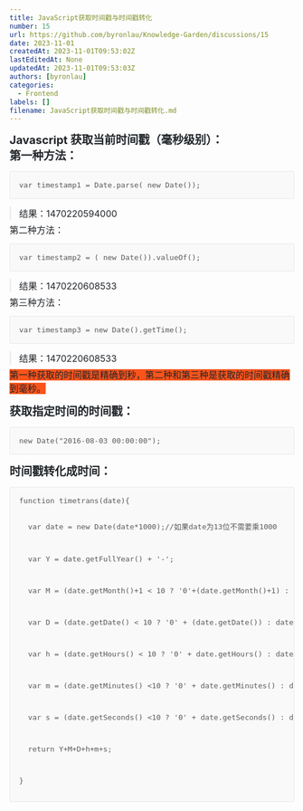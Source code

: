 ```yaml
---
title: JavaScript获取时间戳与时间戳转化
number: 15
url: https://github.com/byronlau/Knowledge-Garden/discussions/15
date: 2023-11-01
createdAt: 2023-11-01T09:53:02Z
lastEditedAt: None
updatedAt: 2023-11-01T09:53:03Z
authors: [byronlau]
categories: 
  - Frontend
labels: []
filename: JavaScript获取时间戳与时间戳转化.md
---
```


<p><ne-clipboard data="%7B%22type%22%3A%22fragment%22%2C%22name%22%3A%22%23fragment%22%2C%22children%22%3A%5B%7B%22type%22%3A%22element%22%2C%22id%22%3A%22RMcMW%22%2C%22name%22%3A%22h3%22%2C%22attrs%22%3A%7B%7D%2C%22children%22%3A%5B%7B%22type%22%3A%22text%22%2C%22id%22%3A%22ubbcf8bad%22%2C%22name%22%3A%22%23text%22%2C%22attrs%22%3A%7B%22color%22%3A%22rgb(33%2C%2037%2C%2041)%22%7D%2C%22data%22%3A%22Javascript%20%E8%8E%B7%E5%8F%96%E5%BD%93%E5%89%8D%E6%97%B6%E9%97%B4%E6%88%B3%EF%BC%88%E6%AF%AB%E7%A7%92%E7%BA%A7%E5%88%AB%EF%BC%89%EF%BC%9A%5Cn%E7%AC%AC%E4%B8%80%E7%A7%8D%E6%96%B9%E6%B3%95%EF%BC%9A%22%7D%5D%7D%2C%7B%22type%22%3A%22element%22%2C%22id%22%3A%22u9112ad35%22%2C%22name%22%3A%22hole%22%2C%22attrs%22%3A%7B%7D%2C%22children%22%3A%5B%7B%22type%22%3A%22card%22%2C%22id%22%3A%22TbC6r%22%2C%22name%22%3A%22codeblock%22%2C%22attrs%22%3A%7B%22value%22%3A%7B%22mode%22%3A%22javascript%22%2C%22code%22%3A%22var%20timestamp1%20%3D%20Date.parse(%20new%20Date())%3B%20%22%2C%22autoWrap%22%3Afalse%2C%22lineNumbers%22%3Atrue%2C%22heightLimit%22%3Atrue%2C%22collapsed%22%3Afalse%2C%22hideToolbar%22%3Afalse%2C%22name%22%3A%22%22%2C%22tabSize%22%3Anull%2C%22indentWithTab%22%3Afalse%2C%22lightLines%22%3A%5B%5D%2C%22foldLines%22%3A%5B%5D%2C%22theme%22%3A%22One%20Dark%20Pro%22%2C%22__spacing%22%3A%22both%22%7D%2C%22cardType%22%3A%22block%22%7D%2C%22cardType%22%3A%22block%22%7D%5D%7D%2C%7B%22type%22%3A%22element%22%2C%22id%22%3A%22uabce9a7a%22%2C%22name%22%3A%22quote%22%2C%22attrs%22%3A%7B%7D%2C%22children%22%3A%5B%7B%22type%22%3A%22element%22%2C%22id%22%3A%22u3fbbfe94%22%2C%22name%22%3A%22p%22%2C%22attrs%22%3A%7B%7D%2C%22children%22%3A%5B%7B%22type%22%3A%22text%22%2C%22id%22%3A%22u616871c1%22%2C%22name%22%3A%22%23text%22%2C%22attrs%22%3A%7B%22color%22%3A%22rgb(33%2C%2037%2C%2041)%22%2C%22fontsize%22%3A16%7D%2C%22data%22%3A%22%E7%BB%93%E6%9E%9C%EF%BC%9A1470220594000%22%7D%5D%7D%5D%7D%2C%7B%22type%22%3A%22element%22%2C%22id%22%3A%22uc22dd360%22%2C%22name%22%3A%22p%22%2C%22attrs%22%3A%7B%7D%2C%22children%22%3A%5B%7B%22type%22%3A%22text%22%2C%22id%22%3A%22udad28501%22%2C%22name%22%3A%22%23text%22%2C%22attrs%22%3A%7B%22color%22%3A%22rgb(33%2C%2037%2C%2041)%22%2C%22fontsize%22%3A16%7D%2C%22data%22%3A%22%E7%AC%AC%E4%BA%8C%E7%A7%8D%E6%96%B9%E6%B3%95%EF%BC%9A%22%7D%5D%7D%2C%7B%22type%22%3A%22element%22%2C%22id%22%3A%22u416d9d51%22%2C%22name%22%3A%22hole%22%2C%22attrs%22%3A%7B%7D%2C%22children%22%3A%5B%7B%22type%22%3A%22card%22%2C%22id%22%3A%22mMm5s%22%2C%22name%22%3A%22codeblock%22%2C%22attrs%22%3A%7B%22value%22%3A%7B%22mode%22%3A%22javascript%22%2C%22code%22%3A%22var%20timestamp2%20%3D%20(%20new%20Date()).valueOf()%3B%20%22%2C%22autoWrap%22%3Afalse%2C%22lineNumbers%22%3Atrue%2C%22heightLimit%22%3Atrue%2C%22collapsed%22%3Afalse%2C%22hideToolbar%22%3Afalse%2C%22name%22%3A%22%22%2C%22tabSize%22%3Anull%2C%22indentWithTab%22%3Afalse%2C%22lightLines%22%3A%5B%5D%2C%22foldLines%22%3A%5B%5D%2C%22theme%22%3A%22One%20Dark%20Pro%22%2C%22__spacing%22%3A%22both%22%7D%2C%22cardType%22%3A%22block%22%7D%2C%22cardType%22%3A%22block%22%7D%5D%7D%2C%7B%22type%22%3A%22element%22%2C%22id%22%3A%22ub97faa85%22%2C%22name%22%3A%22quote%22%2C%22attrs%22%3A%7B%7D%2C%22children%22%3A%5B%7B%22type%22%3A%22element%22%2C%22id%22%3A%22uf2825c09%22%2C%22name%22%3A%22p%22%2C%22attrs%22%3A%7B%7D%2C%22children%22%3A%5B%7B%22type%22%3A%22text%22%2C%22id%22%3A%22u95efa70d%22%2C%22name%22%3A%22%23text%22%2C%22attrs%22%3A%7B%22color%22%3A%22rgb(33%2C%2037%2C%2041)%22%2C%22fontsize%22%3A16%7D%2C%22data%22%3A%22%E7%BB%93%E6%9E%9C%EF%BC%9A1470220608533%22%7D%5D%7D%5D%7D%2C%7B%22type%22%3A%22element%22%2C%22id%22%3A%22ub67a7742%22%2C%22name%22%3A%22p%22%2C%22attrs%22%3A%7B%7D%2C%22children%22%3A%5B%7B%22type%22%3A%22text%22%2C%22id%22%3A%22u1a5b594b%22%2C%22name%22%3A%22%23text%22%2C%22attrs%22%3A%7B%22color%22%3A%22rgb(33%2C%2037%2C%2041)%22%2C%22fontsize%22%3A16%7D%2C%22data%22%3A%22%E7%AC%AC%E4%B8%89%E7%A7%8D%E6%96%B9%E6%B3%95%EF%BC%9A%22%7D%5D%7D%2C%7B%22type%22%3A%22element%22%2C%22id%22%3A%22uab486b08%22%2C%22name%22%3A%22hole%22%2C%22attrs%22%3A%7B%7D%2C%22children%22%3A%5B%7B%22type%22%3A%22card%22%2C%22id%22%3A%22PLyUW%22%2C%22name%22%3A%22codeblock%22%2C%22attrs%22%3A%7B%22value%22%3A%7B%22mode%22%3A%22javascript%22%2C%22code%22%3A%22var%20timestamp3%20%3D%20new%20Date().getTime()%3B%20%22%2C%22autoWrap%22%3Afalse%2C%22lineNumbers%22%3Atrue%2C%22heightLimit%22%3Atrue%2C%22collapsed%22%3Afalse%2C%22hideToolbar%22%3Afalse%2C%22name%22%3A%22%22%2C%22tabSize%22%3Anull%2C%22indentWithTab%22%3Afalse%2C%22lightLines%22%3A%5B%5D%2C%22foldLines%22%3A%5B%5D%2C%22theme%22%3A%22One%20Dark%20Pro%22%2C%22__spacing%22%3A%22both%22%7D%2C%22cardType%22%3A%22block%22%7D%2C%22cardType%22%3A%22block%22%7D%5D%7D%2C%7B%22type%22%3A%22element%22%2C%22id%22%3A%22u0b90e1e1%22%2C%22name%22%3A%22quote%22%2C%22attrs%22%3A%7B%7D%2C%22children%22%3A%5B%7B%22type%22%3A%22element%22%2C%22id%22%3A%22ue0f18803%22%2C%22name%22%3A%22p%22%2C%22attrs%22%3A%7B%7D%2C%22children%22%3A%5B%7B%22type%22%3A%22text%22%2C%22id%22%3A%22u21c58f40%22%2C%22name%22%3A%22%23text%22%2C%22attrs%22%3A%7B%22color%22%3A%22rgb(33%2C%2037%2C%2041)%22%2C%22fontsize%22%3A16%7D%2C%22data%22%3A%22%E7%BB%93%E6%9E%9C%EF%BC%9A1470220608533%22%7D%5D%7D%5D%7D%2C%7B%22type%22%3A%22element%22%2C%22id%22%3A%22ufc788ee3%22%2C%22name%22%3A%22p%22%2C%22attrs%22%3A%7B%7D%2C%22children%22%3A%5B%7B%22type%22%3A%22text%22%2C%22id%22%3A%22u2cebbaff%22%2C%22name%22%3A%22%23text%22%2C%22attrs%22%3A%7B%22color%22%3A%22rgb(33%2C%2037%2C%2041)%22%2C%22bgColor%22%3A%22%23FA541C%22%2C%22fontsize%22%3A16%7D%2C%22data%22%3A%22%E7%AC%AC%E4%B8%80%E7%A7%8D%E8%8E%B7%E5%8F%96%E7%9A%84%E6%97%B6%E9%97%B4%E6%88%B3%E6%98%AF%E7%B2%BE%E7%A1%AE%E5%88%B0%E7%A7%92%EF%BC%8C%E7%AC%AC%E4%BA%8C%E7%A7%8D%E5%92%8C%E7%AC%AC%E4%B8%89%E7%A7%8D%E6%98%AF%E8%8E%B7%E5%8F%96%E7%9A%84%E6%97%B6%E9%97%B4%E6%88%B3%E7%B2%BE%E7%A1%AE%E5%88%B0%E6%AF%AB%E7%A7%92%E3%80%82%22%7D%5D%7D%2C%7B%22type%22%3A%22element%22%2C%22id%22%3A%22NmDe0%22%2C%22name%22%3A%22h3%22%2C%22attrs%22%3A%7B%7D%2C%22children%22%3A%5B%7B%22type%22%3A%22text%22%2C%22id%22%3A%22u5871b737%22%2C%22name%22%3A%22%23text%22%2C%22attrs%22%3A%7B%22color%22%3A%22rgb(33%2C%2037%2C%2041)%22%7D%2C%22data%22%3A%22%E8%8E%B7%E5%8F%96%E6%8C%87%E5%AE%9A%E6%97%B6%E9%97%B4%E7%9A%84%E6%97%B6%E9%97%B4%E6%88%B3%EF%BC%9A%22%7D%5D%7D%2C%7B%22type%22%3A%22element%22%2C%22id%22%3A%22uc81e0712%22%2C%22name%22%3A%22hole%22%2C%22attrs%22%3A%7B%7D%2C%22children%22%3A%5B%7B%22type%22%3A%22card%22%2C%22id%22%3A%22Duzdn%22%2C%22name%22%3A%22codeblock%22%2C%22attrs%22%3A%7B%22value%22%3A%7B%22mode%22%3A%22javascript%22%2C%22code%22%3A%22new%20Date(%5C%222016-08-03%2000%3A00%3A00%5C%22)%3B%20%22%2C%22autoWrap%22%3Afalse%2C%22lineNumbers%22%3Atrue%2C%22heightLimit%22%3Atrue%2C%22collapsed%22%3Afalse%2C%22hideToolbar%22%3Afalse%2C%22name%22%3A%22%22%2C%22tabSize%22%3Anull%2C%22indentWithTab%22%3Afalse%2C%22lightLines%22%3A%5B%5D%2C%22foldLines%22%3A%5B%5D%2C%22theme%22%3A%22One%20Dark%20Pro%22%2C%22__spacing%22%3A%22both%22%7D%2C%22cardType%22%3A%22block%22%7D%2C%22cardType%22%3A%22block%22%7D%5D%7D%2C%7B%22type%22%3A%22element%22%2C%22id%22%3A%22KPnmj%22%2C%22name%22%3A%22h3%22%2C%22attrs%22%3A%7B%7D%2C%22children%22%3A%5B%7B%22type%22%3A%22text%22%2C%22id%22%3A%22u737179da%22%2C%22name%22%3A%22%23text%22%2C%22attrs%22%3A%7B%22color%22%3A%22rgb(33%2C%2037%2C%2041)%22%7D%2C%22data%22%3A%22%E6%97%B6%E9%97%B4%E6%88%B3%E8%BD%AC%E5%8C%96%E6%88%90%E6%97%B6%E9%97%B4%EF%BC%9A%22%7D%5D%7D%2C%7B%22type%22%3A%22element%22%2C%22id%22%3A%22u827a64c4%22%2C%22name%22%3A%22hole%22%2C%22attrs%22%3A%7B%7D%2C%22children%22%3A%5B%7B%22type%22%3A%22card%22%2C%22id%22%3A%22G352V%22%2C%22name%22%3A%22codeblock%22%2C%22attrs%22%3A%7B%22value%22%3A%7B%22mode%22%3A%22javascript%22%2C%22code%22%3A%22function%20timetrans(date)%7B%20%20%5Cn%20%20var%20date%20%3D%20new%20Date(date*1000)%3B%2F%2F%E5%A6%82%E6%9E%9Cdate%E4%B8%BA13%E4%BD%8D%E4%B8%8D%E9%9C%80%E8%A6%81%E4%B9%981000%20%5Cn%20%20var%20Y%20%3D%20date.getFullYear()%20%2B%20&#39;-&#39;%3B%20%20%20%5Cn%20%20var%20M%20%3D%20(date.getMonth()%2B1%20%3C%2010%20%3F%20&#39;0&#39;%2B(date.getMonth()%2B1)%20%3A%20date.getMonth()%2B1)%20%2B%20&#39;-&#39;%3B%20%20%20%20%20%5Cn%20%20var%20D%20%3D%20(date.getDate()%20%3C%2010%20%3F%20&#39;0&#39;%20%2B%20(date.getDate())%20%3A%20date.getDate())%20%2B%20&#39;%20&#39;%3B%20%20%20%20%20%5Cn%20%20var%20h%20%3D%20(date.getHours()%20%3C%2010%20%3F%20&#39;0&#39;%20%2B%20date.getHours()%20%3A%20date.getHours())%20%2B%20&#39;%3A&#39;%3B%20%20%20%20%20%5Cn%20%20var%20m%20%3D%20(date.getMinutes()%20%3C10%20%3F%20&#39;0&#39;%20%2B%20date.getMinutes()%20%3A%20date.getMinutes())%20%2B%20&#39;%3A&#39;%3B%20%20%20%20%20%5Cn%20%20var%20s%20%3D%20(date.getSeconds()%20%3C10%20%3F%20&#39;0&#39;%20%2B%20date.getSeconds()%20%3A%20date.getSeconds())%3B%20%20%20%20%20%5Cn%20%20return%20Y%2BM%2BD%2Bh%2Bm%2Bs%3B%5Cn%7D%22%2C%22autoWrap%22%3Afalse%2C%22lineNumbers%22%3Atrue%2C%22heightLimit%22%3Atrue%2C%22collapsed%22%3Afalse%2C%22hideToolbar%22%3Afalse%2C%22name%22%3A%22%22%2C%22tabSize%22%3Anull%2C%22indentWithTab%22%3Afalse%2C%22lightLines%22%3A%5B%5D%2C%22foldLines%22%3A%5B%5D%2C%22theme%22%3A%22One%20Dark%20Pro%22%2C%22__spacing%22%3A%22both%22%7D%2C%22cardType%22%3A%22block%22%7D%2C%22cardType%22%3A%22block%22%7D%5D%7D%5D%2C%22attrs%22%3A%7B%7D%7D"></ne-clipboard></p><div class="lake-content" typography="classic"><h3 id="RMcMW" style="font-size: 20; line-height: 28px; margin: 16px 0 5px 0"><span class="ne-text" style="color: #212529">Javascript 获取当前时间戳（毫秒级别）：<br/>第一种方法：</span></h3><pre data-language="javascript" id="TbC6r" class="ne-codeblock language-javascript" style="border: 1px solid rgb(232, 232, 232); border-radius: 2px; background-color: rgb(249, 249, 249); padding: 16px; font-size: 13px; color: rgb(89, 89, 89);">var&nbsp;timestamp1&nbsp;=&nbsp;Date.parse(&nbsp;new&nbsp;Date());</pre><div class="ne-quote" style="margin: 5px 0; padding-left: 1em; border-left: 3px solid #eeeeee"><p id="u3fbbfe94" class="ne-p" style="margin-top: 0px; margin-bottom: 0px; padding: 0px; min-height: 24px;"><span class="ne-text" style="color: #212529; font-size: 16px">结果：1470220594000</span></p></div><p id="uc22dd360" class="ne-p" style="margin-top: 0px; margin-bottom: 0px; padding: 0px; min-height: 24px;"><span class="ne-text" style="color: #212529; font-size: 16px">第二种方法：</span></p><pre data-language="javascript" id="mMm5s" class="ne-codeblock language-javascript" style="border: 1px solid rgb(232, 232, 232); border-radius: 2px; background-color: rgb(249, 249, 249); padding: 16px; font-size: 13px; color: rgb(89, 89, 89);">var&nbsp;timestamp2&nbsp;=&nbsp;(&nbsp;new&nbsp;Date()).valueOf();</pre><div class="ne-quote" style="margin: 5px 0; padding-left: 1em; border-left: 3px solid #eeeeee"><p id="uf2825c09" class="ne-p" style="margin-top: 0px; margin-bottom: 0px; padding: 0px; min-height: 24px;"><span class="ne-text" style="color: #212529; font-size: 16px">结果：1470220608533</span></p></div><p id="ub67a7742" class="ne-p" style="margin-top: 0px; margin-bottom: 0px; padding: 0px; min-height: 24px;"><span class="ne-text" style="color: #212529; font-size: 16px">第三种方法：</span></p><pre data-language="javascript" id="PLyUW" class="ne-codeblock language-javascript" style="border: 1px solid rgb(232, 232, 232); border-radius: 2px; background-color: rgb(249, 249, 249); padding: 16px; font-size: 13px; color: rgb(89, 89, 89);">var&nbsp;timestamp3&nbsp;=&nbsp;new&nbsp;Date().getTime();</pre><div class="ne-quote" style="margin: 5px 0; padding-left: 1em; border-left: 3px solid #eeeeee"><p id="ue0f18803" class="ne-p" style="margin-top: 0px; margin-bottom: 0px; padding: 0px; min-height: 24px;"><span class="ne-text" style="color: #212529; font-size: 16px">结果：1470220608533</span></p></div><p id="ufc788ee3" class="ne-p" style="margin-top: 0px; margin-bottom: 0px; padding: 0px; min-height: 24px;"><span class="ne-text" style="color: #212529; background-color: #FA541C; font-size: 16px">第一种获取的时间戳是精确到秒，第二种和第三种是获取的时间戳精确到毫秒。</span></p><h3 id="NmDe0" style="font-size: 20; line-height: 28px; margin: 16px 0 5px 0"><span class="ne-text" style="color: #212529">获取指定时间的时间戳：</span></h3><pre data-language="javascript" id="Duzdn" class="ne-codeblock language-javascript" style="border: 1px solid rgb(232, 232, 232); border-radius: 2px; background-color: rgb(249, 249, 249); padding: 16px; font-size: 13px; color: rgb(89, 89, 89);">new&nbsp;Date(&quot;2016-08-03&nbsp;00:00:00&quot;);</pre><h3 id="KPnmj" style="font-size: 20; line-height: 28px; margin: 16px 0 5px 0"><span class="ne-text" style="color: #212529">时间戳转化成时间：</span></h3><pre data-language="javascript" id="G352V" class="ne-codeblock language-javascript" style="border: 1px solid rgb(232, 232, 232); border-radius: 2px; background-color: rgb(249, 249, 249); padding: 16px; font-size: 13px; color: rgb(89, 89, 89);">function&nbsp;timetrans(date){&nbsp;&nbsp;

&nbsp;&nbsp;var&nbsp;date&nbsp;=&nbsp;new&nbsp;Date(date*1000);//如果date为13位不需要乘1000&nbsp;

&nbsp;&nbsp;var&nbsp;Y&nbsp;=&nbsp;date.getFullYear()&nbsp;+&nbsp;&#39;-&#39;;&nbsp;&nbsp;&nbsp;

&nbsp;&nbsp;var&nbsp;M&nbsp;=&nbsp;(date.getMonth()+1&nbsp;&lt;&nbsp;10&nbsp;?&nbsp;&#39;0&#39;+(date.getMonth()+1)&nbsp;:&nbsp;date.getMonth()+1)&nbsp;+&nbsp;&#39;-&#39;;&nbsp;&nbsp;&nbsp;&nbsp;&nbsp;

&nbsp;&nbsp;var&nbsp;D&nbsp;=&nbsp;(date.getDate()&nbsp;&lt;&nbsp;10&nbsp;?&nbsp;&#39;0&#39;&nbsp;+&nbsp;(date.getDate())&nbsp;:&nbsp;date.getDate())&nbsp;+&nbsp;&#39;&nbsp;&#39;;&nbsp;&nbsp;&nbsp;&nbsp;&nbsp;

&nbsp;&nbsp;var&nbsp;h&nbsp;=&nbsp;(date.getHours()&nbsp;&lt;&nbsp;10&nbsp;?&nbsp;&#39;0&#39;&nbsp;+&nbsp;date.getHours()&nbsp;:&nbsp;date.getHours())&nbsp;+&nbsp;&#39;:&#39;;&nbsp;&nbsp;&nbsp;&nbsp;&nbsp;

&nbsp;&nbsp;var&nbsp;m&nbsp;=&nbsp;(date.getMinutes()&nbsp;&lt;10&nbsp;?&nbsp;&#39;0&#39;&nbsp;+&nbsp;date.getMinutes()&nbsp;:&nbsp;date.getMinutes())&nbsp;+&nbsp;&#39;:&#39;;&nbsp;&nbsp;&nbsp;&nbsp;&nbsp;

&nbsp;&nbsp;var&nbsp;s&nbsp;=&nbsp;(date.getSeconds()&nbsp;&lt;10&nbsp;?&nbsp;&#39;0&#39;&nbsp;+&nbsp;date.getSeconds()&nbsp;:&nbsp;date.getSeconds());&nbsp;&nbsp;&nbsp;&nbsp;&nbsp;

&nbsp;&nbsp;return&nbsp;Y+M+D+h+m+s;

}</pre></div><p><br/></p>
<script src="https://giscus.app/client.js"
    data-repo="byronlau/Knowledge-Garden"
    data-repo-id="R_kgDOKkfaDQ"
    data-mapping="number"
    data-term="15"
    data-reactions-enabled="1"
    data-emit-metadata="0"
    data-input-position="bottom"
    data-theme="light"
    data-lang="zh-CN"
    crossorigin="anonymous"
    async>
</script>
        